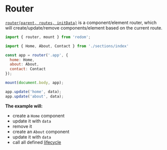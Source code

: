 # Router

[`router(parent, routes, initData)`](https://github.com/redom/redom/blob/master/esm/router.js) is a component/element router, which will create/update/remove components/element based on the current route.

```js
import { router, mount } from 'redom';

import { Home, About, Contact } from './sections/index'

const app = router('.app', {
  home: Home,
  about: About,
  contact: Contact
});

mount(document.body, app);

app.update('home', data);
app.update('about', data);
```

**The example will:**

- create a `Home` component
- update it with `data`
- remove it
- create an `About` component
- update it with `data`
- call all defined [lifecycle](#lifecycle)
